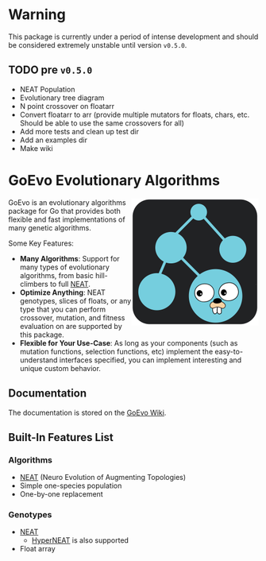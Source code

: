 # Warning
This package is currently under a period of intense development and should be considered extremely unstable until version `v0.5.0`.

## TODO pre `v0.5.0`
- NEAT Population
- Evolutionary tree diagram
- N point crossover on floatarr
- Convert floatarr to arr (provide multiple mutators for floats, chars, etc. Should be able to use the same crossovers for all)
- Add more tests and clean up test dir
- Add an examples dir
- Make wiki


# GoEvo Evolutionary Algorithms
<img src="./PACKAGE_ART/icon-background.svg" width=256 align="right"/>

GoEvo is an evolutionary algorithms package for Go that provides both flexible and fast implementations of many genetic algorithms.

Some Key Features:
- **Many Algorithms**: Support for many types of evolutionary algorithms, from basic hill-climbers to full [NEAT](https://nn.cs.utexas.edu/downloads/papers/stanley.ec02.pdf).
- **Optimize Anything**: NEAT genotypes, slices of floats, or any type that you can perform crossover, mutation, and fitness evaluation on are supported by this package.
- **Flexible for Your Use-Case**: As long as your components (such as mutation functions, selection functions, etc) implement the easy-to-understand interfaces specified, you can implement interesting and unique custom behavior.

## Documentation
The documentation is stored on the [GoEvo Wiki](https://github.com/JoshPattman/goevo/wiki).

## Built-In Features List
### Algorithms
- [NEAT](https://nn.cs.utexas.edu/downloads/papers/stanley.ec02.pdf) (Neuro Evolution of Augmenting Topologies)
- Simple one-species population
- One-by-one replacement

### Genotypes
- [NEAT](https://nn.cs.utexas.edu/downloads/papers/stanley.ec02.pdf)
  	- [HyperNEAT](https://axon.cs.byu.edu/~dan/778/papers/NeuroEvolution/stanley3**.pdf) is also supported
- Float array
